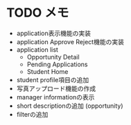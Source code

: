 # TODO メモ

- application表示機能の実装
- application Approve Reject機能の実装
- application list
  - Opportunity Detail
  - Pending Applications
  - Student Home
- student profile項目の追加
- 写真アップロード機能の作成
- manager informationの表示
- short descriptionの追加 (opportunity)
- filterの追加
